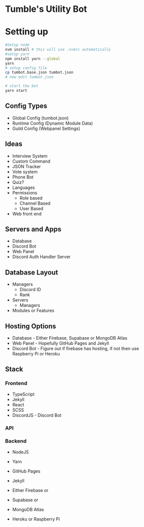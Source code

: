 # Tumble's Utility Bot

# Setting up
```bash
#Setup node
nvm install # this will use .nvmrc automatically
#setup yarn
npm install yarn --global
yarn
# setup config file
cp tumbot.base.json tumbot.json
# now edit tumbot.json

# start the bot
yarn start
```

## Config Types
* Global Config (tumbot.json)
* Runtime Config (Dynamic Module Data)
* Guild Config (Webpanel Settings)

## Ideas

* Interview System
* Custom Command
* JSON Tracker
* Vote system
* Phone Bot
* Quiz?
* Languages
* Permissions
	* Role based
	* Channel Based
	* User Based
* Web front end

## Servers and Apps
* Database
* Discord Bot
* Web Panel
* Discord Auth Handler Server

## Database Layout
* Managers
	* Discord ID
	* Rank
* Servers
	* Managers
* Modules or Features

## Hosting Options
* Database -  Either Firebase, Supabase or MongoDB Atlas
* Web Panel - Hopefully GitHub Pages and Jekyll
* Discord Bot - Figure out if firebase has hosting, if not then use Raspberry Pi or Heroku

## Stack
### Frontend
* TypeScript
* Jekyll
* React
* SCSS
* DiscordJS - Discord Bot
### API

### Backend
* NodeJS
* Yarn
* GitHub Pages
* Jekyll

* Either Firebase
or
* Supabase
or
* MongoDB Atlas
* Heroku or Raspberry Pi
